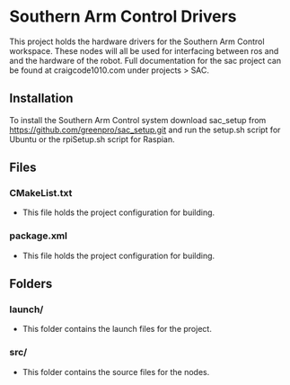 # Southern Arm Control Drivers

This project holds the hardware drivers for the Southern Arm Control workspace. These nodes will all be used for interfacing between ros and and the hardware of the robot. Full documentation for the sac project can be found at craigcode1010.com under projects > SAC.

## Installation

To install the Southern Arm Control system download sac_setup from https://github.com/greenpro/sac_setup.git and run the setup.sh script for Ubuntu or the rpiSetup.sh script for Raspian.

## Files
### CMakeList.txt
* This file holds the project configuration for building.

### package.xml
* This file holds the project configuration for building.

## Folders
### launch/
* This folder contains the launch files for the project.

### src/
* This folder contains the source files for the nodes.
